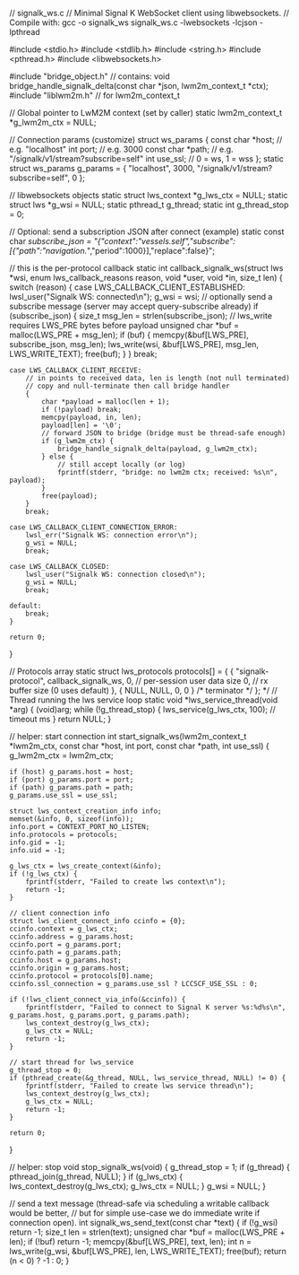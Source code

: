// signalk_ws.c
// Minimal Signal K WebSocket client using libwebsockets.
// Compile with: gcc -o signalk_ws signalk_ws.c -lwebsockets -lcjson -lpthread


#include <stdio.h>
#include <stdlib.h>
#include <string.h>
#include <pthread.h>
#include <libwebsockets.h>

#include "bridge_object.h"   // contains: void bridge_handle_signalk_delta(const char *json, lwm2m_context_t *ctx);
#include "liblwm2m.h"        // for lwm2m_context_t

// Global pointer to LwM2M context (set by caller)
static lwm2m_context_t *g_lwm2m_ctx = NULL;

// Connection params (customize)
struct ws_params {
    const char *host;      // e.g. "localhost"
    int port;              // e.g. 3000
    const char *path;      // e.g. "/signalk/v1/stream?subscribe=self"
    int use_ssl;           // 0 = ws, 1 = wss
};
static struct ws_params g_params = { "localhost", 3000, "/signalk/v1/stream?subscribe=self", 0 };

// libwebsockets objects
static struct lws_context *g_lws_ctx = NULL;
static struct lws *g_wsi = NULL;
static pthread_t g_thread;
static int g_thread_stop = 0;

// Optional: send a subscription JSON after connect (example)
static const char *subscribe_json =
    "{\"context\":\"vessels.self\",\"subscribe\":[{\"path\":\"navigation.*\",\"period\":1000}],\"replace\":false}";

// this is the per-protocol callback
static int callback_signalk_ws(struct lws *wsi, enum lws_callback_reasons reason,
                               void *user, void *in, size_t len)
{
    switch (reason) {
    case LWS_CALLBACK_CLIENT_ESTABLISHED:
        lwsl_user("Signalk WS: connected\n");
        g_wsi = wsi;
        // optionally send a subscribe message (server may accept query-subscribe already)
        if (subscribe_json) {
            size_t msg_len = strlen(subscribe_json);
            // lws_write requires LWS_PRE bytes before payload
            unsigned char *buf = malloc(LWS_PRE + msg_len);
            if (buf) {
                memcpy(&buf[LWS_PRE], subscribe_json, msg_len);
                lws_write(wsi, &buf[LWS_PRE], msg_len, LWS_WRITE_TEXT);
                free(buf);
            }
        }
        break;

    case LWS_CALLBACK_CLIENT_RECEIVE:
        // in points to received data, len is length (not null terminated)
        // copy and null-terminate then call bridge handler
        {
            char *payload = malloc(len + 1);
            if (!payload) break;
            memcpy(payload, in, len);
            payload[len] = '\0';
            // forward JSON to bridge (bridge must be thread-safe enough)
            if (g_lwm2m_ctx) {
                bridge_handle_signalk_delta(payload, g_lwm2m_ctx);
            } else {
                // still accept locally (or log)
                fprintf(stderr, "bridge: no lwm2m ctx; received: %s\n", payload);
            }
            free(payload);
        }
        break;

    case LWS_CALLBACK_CLIENT_CONNECTION_ERROR:
        lwsl_err("Signalk WS: connection error\n");
        g_wsi = NULL;
        break;

    case LWS_CALLBACK_CLOSED:
        lwsl_user("Signalk WS: connection closed\n");
        g_wsi = NULL;
        break;

    default:
        break;
    }

    return 0;
}

// Protocols array
static struct lws_protocols protocols[] = {
    {
        "signalk-protocol",
        callback_signalk_ws,
        0,      // per-session user data size
        0,      // rx buffer size (0 uses default)
    },
    { NULL, NULL, 0, 0 } /* terminator */
};
*/
// Thread running the lws service loop
static void *lws_service_thread(void *arg)
{
    (void)arg;
    while (!g_thread_stop) {
        lws_service(g_lws_ctx, 100); // timeout ms
    }
    return NULL;
}

// helper: start connection
int start_signalk_ws(lwm2m_context_t *lwm2m_ctx, const char *host, int port, const char *path, int use_ssl)
{
    g_lwm2m_ctx = lwm2m_ctx;

    if (host) g_params.host = host;
    if (port) g_params.port = port;
    if (path) g_params.path = path;
    g_params.use_ssl = use_ssl;

    struct lws_context_creation_info info;
    memset(&info, 0, sizeof(info));
    info.port = CONTEXT_PORT_NO_LISTEN;
    info.protocols = protocols;
    info.gid = -1;
    info.uid = -1;

    g_lws_ctx = lws_create_context(&info);
    if (!g_lws_ctx) {
        fprintf(stderr, "Failed to create lws context\n");
        return -1;
    }

    // client connection info
    struct lws_client_connect_info ccinfo = {0};
    ccinfo.context = g_lws_ctx;
    ccinfo.address = g_params.host;
    ccinfo.port = g_params.port;
    ccinfo.path = g_params.path;
    ccinfo.host = g_params.host;
    ccinfo.origin = g_params.host;
    ccinfo.protocol = protocols[0].name;
    ccinfo.ssl_connection = g_params.use_ssl ? LCCSCF_USE_SSL : 0;

    if (!lws_client_connect_via_info(&ccinfo)) {
        fprintf(stderr, "Failed to connect to Signal K server %s:%d%s\n", g_params.host, g_params.port, g_params.path);
        lws_context_destroy(g_lws_ctx);
        g_lws_ctx = NULL;
        return -1;
    }

    // start thread for lws_service
    g_thread_stop = 0;
    if (pthread_create(&g_thread, NULL, lws_service_thread, NULL) != 0) {
        fprintf(stderr, "Failed to create lws service thread\n");
        lws_context_destroy(g_lws_ctx);
        g_lws_ctx = NULL;
        return -1;
    }

    return 0;
}

// helper: stop
void stop_signalk_ws(void)
{
    g_thread_stop = 1;
    if (g_thread) {
        pthread_join(g_thread, NULL);
    }
    if (g_lws_ctx) {
        lws_context_destroy(g_lws_ctx);
        g_lws_ctx = NULL;
    }
    g_wsi = NULL;
}

// send a text message (thread-safe via scheduling a writable callback would be better,
// but for simple use-case we do immediate write if connection open).
int signalk_ws_send_text(const char *text)
{
    if (!g_wsi) return -1;
    size_t len = strlen(text);
    unsigned char *buf = malloc(LWS_PRE + len);
    if (!buf) return -1;
    memcpy(&buf[LWS_PRE], text, len);
    int n = lws_write(g_wsi, &buf[LWS_PRE], len, LWS_WRITE_TEXT);
    free(buf);
    return (n < 0) ? -1 : 0;
}
